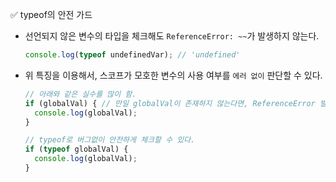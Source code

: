 ✅ typeof의 안전 가드

* 선언되지 않은 변수의 타입을 체크해도 `ReferenceError: ~~`가 발생하지 않는다.
  ```js
  console.log(typeof undefinedVar); // 'undefined'
  ```
* 위 특징을 이용해서, 스코프가 모호한 변수의 사용 여부를 `에러 없이` 판단할 수 있다.
  ```js
  // 아래와 같은 실수를 많이 함.
  if (globalVal) { // 만일 globalVal이 존재하지 않는다면, ReferenceError 발생
    console.log(globalVal);
  }

  // typeof로 버그없이 안전하게 체크할 수 있다.
  if (typeof globalVal) {
    console.log(globalVal);
  }
  ```